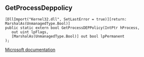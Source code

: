## GetProcessDeppolicy

```
[DllImport("Kernel32.dll", SetLastError = true)][return: MarshalAs(UnmanagedType.Bool)]
public static extern bool GetProcessDEPPolicy(IntPtr hProcess,
   out uint lpFlags,
   [MarshalAs(UnmanagedType.Bool)] out bool lpPermanent
);
```

[Microsoft documentation](https://docs.microsoft.com/en-us/windows/win32/api/processthreadsapi/nf-processthreadsapi-getprocessdeppolicy)
